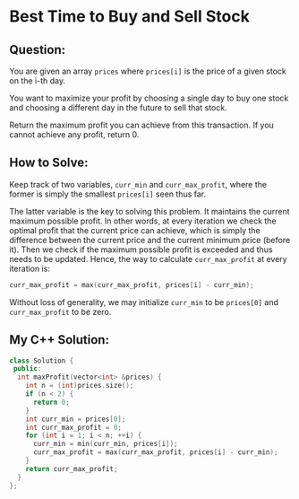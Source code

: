 # Best Time to Buy and Sell Stock

## Question:
You are given an array `prices` where `prices[i]` is the price of a
given stock on the i-th day.

You want to maximize your profit by choosing a single day to buy one
stock and choosing a different day in the future to sell that stock.

Return the maximum profit you can achieve from this transaction. If
you cannot achieve any profit, return 0.

## How to Solve:

Keep track of two variables, `curr_min` and `curr_max_profit`, where
the former is simply the smallest `prices[i]` seen thus far.

The latter variable is the key to solving this problem. It maintains
the current maximum possible profit. In other words, at every
iteration we check the optimal profit that the current price can
achieve, which is simply the difference between the current price and
the current minimum price (before it). Then we check if the maximum
possible profit is exceeded and thus needs to be updated. Hence, the
way to calculate `curr_max_profit` at every iteration is:

```cpp
curr_max_profit = max(curr_max_profit, prices[i] - curr_min);
```

Without loss of generality, we may initialize `curr_min` to be
`prices[0]` and `curr_max_profit` to be zero.

## My C++ Solution:

```cpp
class Solution {
 public:
  int maxProfit(vector<int> &prices) {
    int n = (int)prices.size();
    if (n < 2) {
      return 0;
    }
    int curr_min = prices[0];
    int curr_max_profit = 0;
    for (int i = 1; i < n; ++i) {
      curr_min = min(curr_min, prices[i]);
      curr_max_profit = max(curr_max_profit, prices[i] - curr_min);
    }
    return curr_max_profit;
  }
};
```